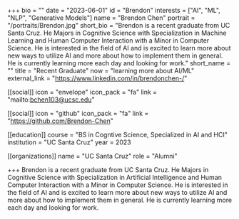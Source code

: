 +++
bio = ""
date = "2023-06-01"
id = "Brendon"
interests = ["AI", "ML", "NLP", "Generative Models"]
name = "Brendon Chen"
portrait = "/portraits/Brendon.jpg"
short_bio = "Brendon is a recent graduate from UC Santa Cruz. He Majors in Cognitive Science with Specialization in Machine Learning and Human Computer Interaction with a Minor in Computer Science. He is interested in the field of AI and is excited to learn more about new ways to utilize AI and more about how to implement them in general. He is currently learning more each day and looking for work."
short_name = ""
title = "Recent Graduate"
now = "learning more about AI/ML"
external_link = "https://www.linkedin.com/in/brendonchen-/"

[[social]]
    icon = "envelope"
    icon_pack = "fa"
    link = "mailto:bchen103@ucsc.edu"

[[social]]
    icon = "github"
    icon_pack = "fa"
    link = "https://github.com/Brendon-Chen"

[[education]]
    course = "BS in Cogntive Science, Specialized in AI and HCI"
    institution = "UC Santa Cruz"
    year = 2023
    
[[organizations]]
    name = "UC Santa Cruz"
    role = "Alumni"

+++
Brendon is a recent graduate from UC Santa Cruz. He Majors in Cognitive Science with Specialization in Artificial Intelligence and Human Computer Interaction with a Minor in Computer Science. He is interested in the field of AI and is excited to learn more about new ways to utilize AI and more about how to implement them in general. He is currently learning more each day and looking for work.

